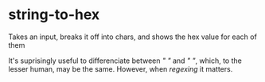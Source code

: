 # string-to-hex

Takes an input, breaks it off into chars, and shows the hex value for each of them

It's suprisingly useful to differenciate between *" "* and *"&nbsp;"*, which, to the lesser
human, may be the same. However, when _regexing_ it matters. 
